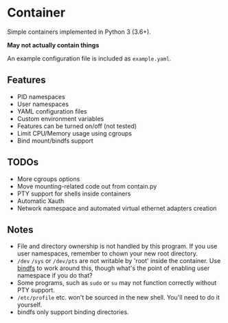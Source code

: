 Container
==============
Simple containers implemented in Python 3 (3.6+).

**May not actually contain things**

An example configuration file is included as `example.yaml`.

Features
---------------
- PID namespaces
- User namespaces
- YAML configuration files
- Custom environment variables
- Features can be turned on/off (not tested)
- Limit CPU/Memory usage using cgroups
- Bind mount/bindfs support

TODOs
---------
- More cgroups options
- Move mounting-related code out from contain.py
- PTY support for shells inside containers
- Automatic Xauth
- Network namespace and automated virtual ethernet adapters creation

Notes
----------------
- File and directory ownership is not handled by this program. If you use user namespaces, remember to chown your new root directory.
- `/dev` `/sys` or `/dev/pts` are not writable by 'root' inside the container. Use [bindfs](http://bindfs.org/) to work around this, though what's the point of enabling user namespace if you do that?
- Some programs, such as `sudo` or `su` may not function correctly without PTY support.
- `/etc/profile` etc. won't be sourced in the new shell. You'll need to do it yourself.
- bindfs only support binding directories.